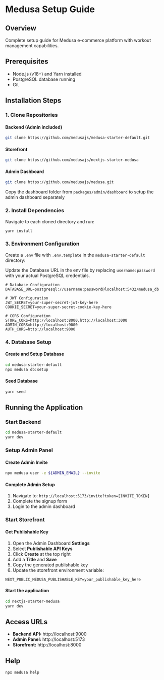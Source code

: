 # Medusa Setup Guide

## Overview
Complete setup guide for Medusa e-commerce platform with workout management capabilities.

## Prerequisites
- Node.js (v18+) and Yarn installed
- PostgreSQL database running
- Git

## Installation Steps

### 1. Clone Repositories

#### Backend (Admin included)
```bash
git clone https://github.com/medusajs/medusa-starter-default.git
```

#### Storefront
```bash
git clone https://github.com/medusajs/nextjs-starter-medusa
```

#### Admin Dashboard
```bash
git clone https://github.com/medusajs/medusa.git
```
Copy the dashboard folder from `packages/admin/dashboard` to setup the admin dashboard separately

### 2. Install Dependencies

Navigate to each cloned directory and run:
```bash
yarn install
```

### 3. Environment Configuration

Create a `.env` file with `.env.template` in the `medusa-starter-default` directory:

Update the Database URL in the env file by replacing `username:password` with your actual PostgreSQL credentials.

```env
# Database Configuration
DATABASE_URL=postgresql://username:password@localhost:5432/medusa_db

# JWT Configuration
JWT_SECRET=your-super-secret-jwt-key-here
COOKIE_SECRET=your-super-secret-cookie-key-here

# CORS Configuration
STORE_CORS=http://localhost:8000,http://localhost:3000
ADMIN_CORS=http://localhost:9000
AUTH_CORS=http://localhost:9000
```

### 4. Database Setup

#### Create and Setup Database
```bash
cd medusa-starter-default
npx medusa db:setup
```

#### Seed Database
```bash
yarn seed
```

## Running the Application

### Start Backend
```bash
cd medusa-starter-default
yarn dev
```

### Setup Admin Panel

#### Create Admin Invite
```bash
npx medusa user -e ${ADMIN_EMAIL} --invite
```

#### Complete Admin Setup
1. Navigate to: `http://localhost:5173/invite?token=[INVITE_TOKEN]`
2. Complete the signup form
3. Login to the admin dashboard


### Start Storefront

#### Get Publishable Key
1. Open the Admin Dashboard **Settings**
2. Select **Publishable API Keys**
3. Click **Create** at the top right
3. Add a **Title** and **Save**
4. Copy the generated publishable key
5. Update the storefront environment variable:

```env
NEXT_PUBLIC_MEDUSA_PUBLISHABLE_KEY=your_publishable_key_here
```
#### Start the application
```bash
cd nextjs-starter-medusa
yarn dev
```

## Access URLs

- **Backend API:** http://localhost:9000
- **Admin Panel:** http://localhost:5173
- **Storefront:** http://localhost:8000

## Help

```bash
npx medusa help
```